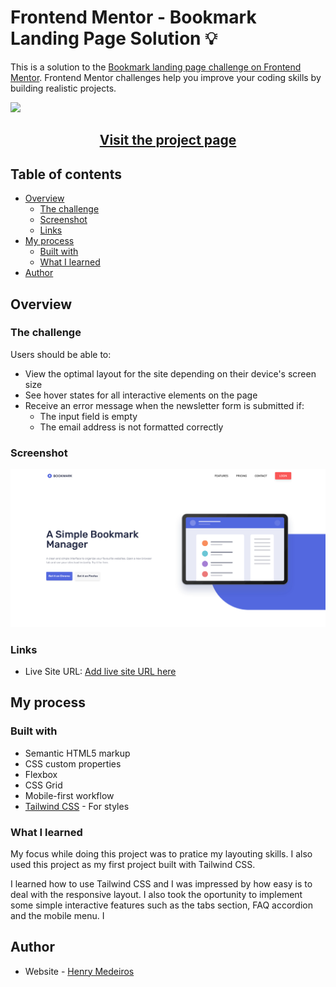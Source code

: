 # Frontend Mentor - Bookmark Landing Page Solution :bulb:

This is a solution to the [Bookmark landing page challenge on Frontend Mentor](https://www.frontendmentor.io/challenges/bookmark-landing-page-5d0b588a9edda32581d29158). Frontend Mentor challenges help you improve your coding skills by building realistic projects.

<img src="https://i.imgur.com/HkrnnNU.jpeg">

<h2 align="center"><a href="henrymedeiros.github.io/bookmark/">Visit the project page</a></h2>

## Table of contents

- [Overview](#overview)
  - [The challenge](#the-challenge)
  - [Screenshot](#screenshot)
  - [Links](#links)
- [My process](#my-process)
  - [Built with](#built-with)
  - [What I learned](#what-i-learned)
- [Author](#author)

## Overview

### The challenge

Users should be able to:

- View the optimal layout for the site depending on their device's screen size
- See hover states for all interactive elements on the page
- Receive an error message when the newsletter form is submitted if:
  - The input field is empty
  - The email address is not formatted correctly

### Screenshot

![](./images/screenshot.png)

### Links

- Live Site URL: [Add live site URL here](https://henrymedeiros.github.io/bookmark/)

## My process

### Built with

- Semantic HTML5 markup
- CSS custom properties
- Flexbox
- CSS Grid
- Mobile-first workflow
- [Tailwind CSS](https://tailwindcss.com/) - For styles

### What I learned

My focus while doing this project was to pratice my layouting skills. I also used this project as my first project built with Tailwind CSS.

I learned how to use Tailwind CSS and I was impressed by how easy is to deal with the responsive layout. I also took the oportunity to implement some simple interactive features such as the tabs section, FAQ accordion and the mobile menu. I

## Author

- Website - [Henry Medeiros](https://www.henrymedeiros.dev/)
